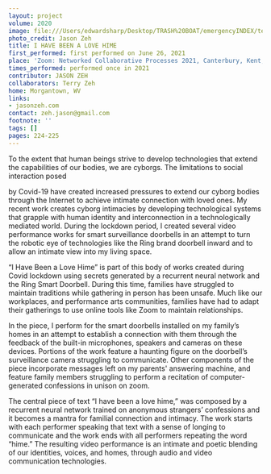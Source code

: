 ```yaml
---
layout: project
volume: 2020
image: file:///Users/edwardsharp/Desktop/TRASH%20BOAT/emergencyINDEX/ten_plus/guts/Links/1665433097433_IhaveBeenaLoveHime.tif
photo_credit: Jason Zeh
title: I HAVE BEEN A LOVE HIME
first_performed: first performed on June 26, 2021
place: 'Zoom: Networked Collaborative Processes 2021, Canterbury, Kent, UK'
times_performed: performed once in 2021
contributor: JASON ZEH
collaborators: Terry Zeh
home: Morgantown, WV
links:
- jasonzeh.com
contact: zeh.jason@gmail.com
footnote: ''
tags: []
pages: 224-225
---
```

To the extent that human beings strive to develop technologies that extend the capabilities of our bodies, we are cyborgs. The limitations to social interaction posed

by Covid-19 have created increased pressures to extend our cyborg bodies through the Internet to achieve intimate connection with loved ones. My recent work creates cyborg intimacies by developing technological systems that grapple with human identity and interconnection in a technologically mediated world. During the lockdown period, I created several video performance works for smart surveillance doorbells in an attempt to turn the robotic eye of technologies like the Ring brand doorbell inward and to allow an intimate view into my living space.

“I Have Been a Love Hime” is part of this body of works created during Covid lockdown using secrets generated by a recurrent neural network and the Ring Smart Doorbell. During this time, families have struggled to maintain traditions while gathering in person has been unsafe. Much like our workplaces, and performance arts communities, families have had to adapt their gatherings to use online tools like Zoom to maintain relationships.

In the piece, I perform for the smart doorbells installed on my family’s homes in an attempt to establish a connection with them through the feedback of the built-in microphones, speakers and cameras on these devices. Portions of the work feature a haunting figure on the doorbell’s surveillance camera struggling to communicate.  Other components of the piece incorporate messages left on my parents' answering machine, and feature family members struggling to perform a recitation of computer-generated confessions in unison on zoom. 

The central piece of text “I have been a love hime,” was composed by a recurrent neural network trained on anonymous strangers’ confessions and it becomes a mantra for familial connection and intimacy. The work starts with each performer speaking that text with a sense of longing to communicate and the work ends with all performers repeating the word “hime.” The resulting video performance is an intimate and poetic blending of our identities, voices, and homes, through audio and video communication technologies.